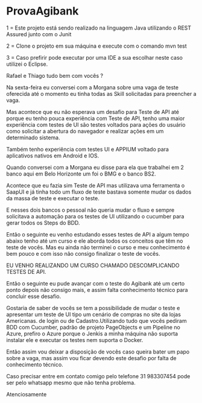 # ProvaAgibank

1 = Este projeto está sendo realizado na linguagem Java utilizando o REST Assured junto com o Junit

2 = Clone o projeto em sua máquina e execute com o comando mvn test

3 = Caso prefirir pode executar por uma IDE a sua escolhar neste caso utilizei o Eclipse. 


Rafael e Thiago tudo bem com vocês ? 

Na sexta-feira eu conversei com a Morgana sobre uma vaga de teste oferecida até o momento eu tinha todas as Skill solicitadas para preencher a vaga. 

Mas acontece que eu não esperava um desafio para Teste de API até porque eu tenho pouca experiência com Teste de API, tenho uma maior experiência com testes de UI são testes voltados para ações do usuário como solicitar a abertura do navegador e realizar ações em um determinado sistema. 

Também tenho experiência com testes UI e APPIUM voltado para aplicativos nativos em Android e IOS. 

Quando conversei com a Morgana eu disse para ela que trabalhei em 2 banco aqui em Belo Horizonte um foi o BMG e o banco BS2. 

Acontece que eu fazia sim Teste de API mas utilizava uma ferramenta o SaapUI e já tinha todo um fluxo de teste bastava somente mudar os dados da massa de teste e executar o teste. 

E nesses dois bancos o pessoal não queria mudar o fluxo e sempre solicitava a automação para os testes de UI utilizando o cucumber para gerar todos os Steps do BDD. 

Então o seguinte eu venho estudando esses testes de API a algum tempo abaixo tenho até um curso e ele aborda todos os conceitos que têm no teste de vocês. Mas eu ainda não terminei o curso e meu conhecimento é bem pouco e com isso não consigo finalizar o teste de vocês. 

EU VENHO REALIZANDO UM CURSO CHAMADO DESCOMPLICANDO TESTES DE API.  


Então o seguinte eu pude avançar com o teste do Agibank até um certo ponto depois não consigo mais, e assim falta conhecimento técnico para concluir esse desafio. 

Gostaria de saber de vocês se tem a possibilidade de mudar o teste e apresentar um teste de UI tipo um cenário de compras no site da lojas Americanas. de login ou de Cadastro.Utilizando tudo que vocês pediram BDD com Cucumber, padrão de projeto PageObjects e um Pipeline no Azure, prefiro o Azure porque o Jenkis a minha máquina não suporta instalar ele e executar os testes nem suporta o Docker. 

Então assim vou deixar a disposição de vocês caso queira bater um papo sobre a vaga, mas assim vou ficar devendo este desafio por falta de conhecimento técnico.  

Caso precisar entre em contato comigo pelo telefone 31 983307454 pode ser pelo whatsapp mesmo que não tenha problema. 

Atenciosamente 
